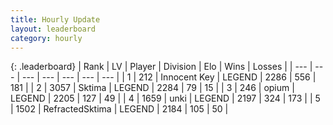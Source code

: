 ```yaml
---
title: Hourly Update
layout: leaderboard
category: hourly
---
```


{: .leaderboard}
| Rank | LV | Player | Division | Elo | Wins | Losses |
| --- | --- | --- | --- | --- | --- | --- |
| <span data-change="0">1</span> | 212 | <span title="ID: 773025">Innocent Key</span> | LEGEND | <span data-change="0">2286</span> | <span data-change="0">556</span> | <span data-change="0">181</span> |
| <span data-change="0">2</span> | 3057 | <span title="ID: 353063">Sktima</span> | LEGEND | <span data-change="0">2284</span> | <span data-change="0">79</span> | <span data-change="0">15</span> |
| <span data-change="0">3</span> | 246 | <span title="ID: 750033">opium</span> | LEGEND | <span data-change="0">2205</span> | <span data-change="0">127</span> | <span data-change="0">49</span> |
| <span data-change="0">4</span> | 1659 | <span title="ID: 692745">unki</span> | LEGEND | <span data-change="6">2197</span> | <span data-change="1">324</span> | <span data-change="0">173</span> |
| <span data-change="2">5</span> | 1502 | <span title="ID: 402846">RefractedSktima</span> | LEGEND | <span data-change="15">2184</span> | <span data-change="2">105</span> | <span data-change="0">50</span> |